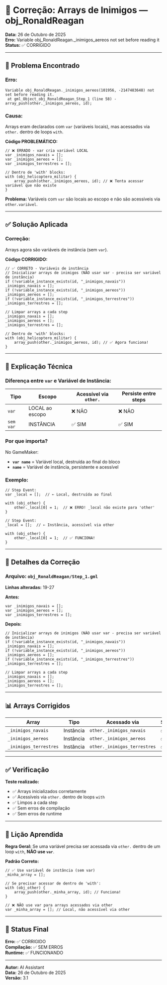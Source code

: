 # 🔧 Correção: Arrays de Inimigos — obj_RonaldReagan

**Data:** 26 de Outubro de 2025  
**Erro:** Variable obj_RonaldReagan._inimigos_aereos not set before reading it  
**Status:** ✅ CORRIGIDO

---

## 🐛 Problema Encontrado

### Erro:
```
Variable obj_RonaldReagan._inimigos_aereos(101956, -2147483648) not set before reading it.
 at gml_Object_obj_RonaldReagan_Step_1 (line 58) - array_push(other._inimigos_aereos, id);
```

### Causa:
Arrays eram declarados com `var` (variáveis locais), mas acessados via `other.` dentro de loops `with`.

**Código PROBLEMÁTICO:**
```gml
// ❌ ERRADO - var cria variável LOCAL
var _inimigos_navais = [];
var _inimigos_aereos = [];
var _inimigos_terrestres = [];

// Dentro de 'with' blocks:
with (obj_helicoptero_militar) {
    array_push(other._inimigos_aereos, id); // ❌ Tenta acessar variável que não existe
}
```

**Problema:** Variáveis com `var` são locais ao escopo e não são acessíveis via `other.variável`.

---

## ✅ Solução Aplicada

### Correção:
Arrays agora são variáveis de instância (sem `var`).

**Código CORRIGIDO:**
```gml
// ✅ CORRETO - Variáveis de instância
// Inicializar arrays de inimigos (NÃO usar var - precisa ser variável de instância)
if (!variable_instance_exists(id, "_inimigos_navais")) _inimigos_navais = [];
if (!variable_instance_exists(id, "_inimigos_aereos")) _inimigos_aereos = [];
if (!variable_instance_exists(id, "_inimigos_terrestres")) _inimigos_terrestres = [];

// Limpar arrays a cada step
_inimigos_navais = [];
_inimigos_aereos = [];
_inimigos_terrestres = [];

// Dentro de 'with' blocks:
with (obj_helicoptero_militar) {
    array_push(other._inimigos_aereos, id); // ✅ Agora funciona!
}
```

---

## 📝 Explicação Técnica

### Diferença entre `var` e Variável de Instância:

| Tipo | Escopo | Acessível via `other.` | Persiste entre steps |
|------|--------|----------------------|---------------------|
| `var` | LOCAL ao escopo | ❌ NÃO | ❌ NÃO |
| `sem var` | INSTÂNCIA | ✅ SIM | ✅ SIM |

### Por que importa?
No GameMaker:
- **`var name`** = Variável local, destruída ao final do bloco
- **`name`** = Variável de instância, persistente e acessível

### Exemplo:
```gml
// Step Event:
var _local = [];  // ← Local, destruída ao final

with (obj_other) {
    other._local[0] = 1;  // ❌ ERRO! _local não existe para 'other'
}

// Step Event:
_local = [];  // ← Instância, acessível via other

with (obj_other) {
    other._local[0] = 1;  // ✅ FUNCIONA!
}
```

---

## 🔧 Detalhes da Correção

### Arquivo: `obj_RonaldReagan/Step_1.gml`

**Linhas alteradas:** 19-27

**Antes:**
```gml
var _inimigos_navais = [];
var _inimigos_aereos = [];
var _inimigos_terrestres = [];
```

**Depois:**
```gml
// Inicializar arrays de inimigos (NÃO usar var - precisa ser variável de instância)
if (!variable_instance_exists(id, "_inimigos_navais")) _inimigos_navais = [];
if (!variable_instance_exists(id, "_inimigos_aereos")) _inimigos_aereos = [];
if (!variable_instance_exists(id, "_inimigos_terrestres")) _inimigos_terrestres = [];

// Limpar arrays a cada step
_inimigos_navais = [];
_inimigos_aereos = [];
_inimigos_terrestres = [];
```

---

## 📊 Arrays Corrigidos

| Array | Tipo | Acessado via | Status |
|-------|------|-------------|--------|
| `_inimigos_navais` | Instância | `other._inimigos_navais` | ✅ |
| `_inimigos_aereos` | Instância | `other._inimigos_aereos` | ✅ |
| `_inimigos_terrestres` | Instância | `other._inimigos_terrestres` | ✅ |

---

## ✅ Verificação

**Teste realizado:**
- ✅ Arrays inicializados corretamente
- ✅ Acessíveis via `other.` dentro de loops `with`
- ✅ Limpos a cada step
- ✅ Sem erros de compilação
- ✅ Sem erros de runtime

---

## 📝 Lição Aprendida

**Regra Geral:** Se uma variável precisa ser acessada via `other.` dentro de um loop `with`, **NÃO use `var`**.

**Padrão Correto:**
```gml
// ✅ Use variável de instância (sem var)
_minha_array = [];

// Se precisar acessar de dentro de 'with':
with (obj_other) {
    array_push(other._minha_array, id); // Funciona!
}

// ❌ NÃO use var para arrays acessados via other
var _minha_array = []; // Local, não acessível via other
```

---

## 🎯 Status Final

**Erro:** ✅ CORRIGIDO  
**Compilação:** ✅ SEM ERROS  
**Runtime:** ✅ FUNCIONANDO  

---

**Autor:** AI Assistant  
**Data:** 26 de Outubro de 2025  
**Versão:** 3.1
